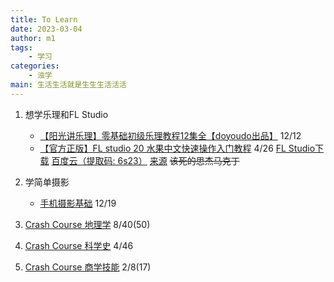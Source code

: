 ```yaml
---
title: To Learn 
date: 2023-03-04
author: m1
tags:
    - 学习
categories:
    - 浊学
main: 生活生活就是生生生活活活
---
```


1. 想学乐理和FL Studio

    * [【阳光讲乐理】零基础初级乐理教程12集全【doyoudo出品】](https://www.bilibili.com/video/BV1ms411q714)  12/12
    * [【官方正版】FL studio 20 水果中文快速操作入门教程](https://www.bilibili.com/video/BV1d441187Kq/) 4/26
    [FL Studio下载](https://usersdrive.com/ww9z10yygexu.html) [百度云（提取码: 6s23）](https://pan.baidu.com/s/15oGsTDCGO4VbDzgAdLa7aQ?pwd=6s23) [来源](https://appnee.com/fl-studio/)
    ~~该死的思杰马克丁~~

2. 学简单摄影

    * [手机摄影基础](https://le.ouchn.cn/courseDetails/CH880000000287) 12/19

3. [Crash Course 地理学](https://space.bilibili.com/2702416/channel/collectiondetail?sid=12394) 8/40(50)
4. [Crash Course 科学史](https://crashcourse.club/category/history_of_science) 4/46
5. [Crash Course 商学技能](https://crashcourse.club/category/business) 2/8(17)
